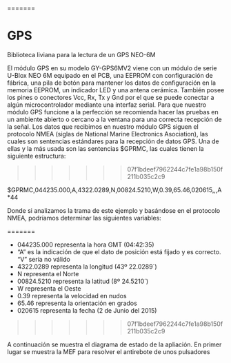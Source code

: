 
=======
# GPS
Biblioteca liviana para la lectura de un GPS NEO-6M

El módulo GPS en su modelo GY-GPS6MV2 viene con un módulo de serie U-Blox NEO 6M  equipado en el PCB, una EEPROM con configuración de fábrica, una pila de botón para mantener los datos de configuración en la memoria EEPROM, un indicador LED y una antena cerámica. También posee los pines o conectores Vcc, Rx, Tx y Gnd por el que se puede conectar a algún microcontrolador mediante una interfaz serial. Para que nuestro módulo GPS funcione a la perfección se recomienda hacer las pruebas en un ambiente abierto o cercano a la ventana para una correcta recepción de la señal.  Los datos que recibimos en nuestro módulo GPS siguen el protocolo NMEA (siglas de National Marine Electronics Asociation), las cuales son sentencias estándares para la recepción de datos GPS. Una de ellas y la más usada son las sentencias $GPRMC, las cuales tienen la siguiente estructura:

  
>>>>>>> 07f1bdeef7962244c7fe1a98b150f211b035c2c9

$GPRMC,044235.000,A,4322.0289,N,00824.5210,W,0.39,65.46,020615,,,A*44

Donde si analizamos la trama de este ejemplo y basándose en el protocolo NMEA, podríamos determinar las siguientes variables:

=======
- 044235.000 representa la hora GMT (04:42:35)
- “A” es la indicación de que el dato de posición está fijado y es correcto. “V” sería no válido
- 4322.0289 representa la longitud (43º 22.0289´)
- N representa el Norte
- 00824.5210 representa la latitud (8º 24.5210´)
- W representa el Oeste
- 0.39 representa la velocidad en nudos
- 65.46 representa la orientación en grados
- 020615 representa la fecha (2 de Junio del 2015)
>>>>>>> 07f1bdeef7962244c7fe1a98b150f211b035c2c9

A continuación se muestra el diagrama de estado de la apliación. En primer lugar se muestra la MEF para resolver el antirebote de unos pulsadores
